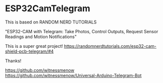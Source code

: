 # ESP32CamTelegram

This is based on RANDOM NERD TUTORIALS

"ESP32-CAM with Telegram: Take Photos, Control Outputs, Request Sensor Readings and Motion Notifications"

This is a super great project!
https://randomnerdtutorials.com/esp32-cam-shield-pcb-telegram/#4

Thanks! 

https://github.com/witnessmenow
https://github.com/witnessmenow/Universal-Arduino-Telegram-Bot
